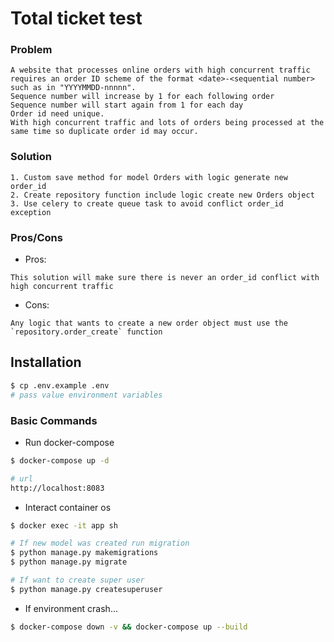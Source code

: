 # Total ticket test

### Problem
```
A website that processes online orders with high concurrent traffic requires an order ID scheme of the format <date>-<sequential number> such as in "YYYYMMDD-nnnnn".
Sequence number will increase by 1 for each following order
Sequence number will start again from 1 for each day
Order id need unique. 
With high concurrent traffic and lots of orders being processed at the same time so duplicate order id may occur.
```

### Solution
```
1. Custom save method for model Orders with logic generate new order_id
2. Create repository function include logic create new Orders object
3. Use celery to create queue task to avoid conflict order_id exception
```

### Pros/Cons
- Pros:
```
This solution will make sure there is never an order_id conflict with high concurrent traffic
```
- Cons:
```
Any logic that wants to create a new order object must use the `repository.order_create` function
```

## Installation
```sh
$ cp .env.example .env
# pass value environment variables
```

### Basic Commands
- Run docker-compose
```bash
$ docker-compose up -d

# url
http://localhost:8083
```
- Interact container os
```bash
$ docker exec -it app sh

# If new model was created run migration
$ python manage.py makemigrations
$ python manage.py migrate

# If want to create super user
$ python manage.py createsuperuser
```

- If environment crash...
```bash
$ docker-compose down -v && docker-compose up --build
```
